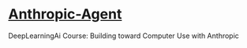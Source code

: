 # [Anthropic-Agent](https://learn.deeplearning.ai/courses/building-toward-computer-use-with-anthropic/lesson/kmnd5/real-world-prompting)
DeepLearningAi Course: Building toward Computer Use with Anthropic
